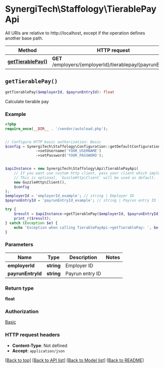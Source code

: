 # SynergiTech\Staffology\TierablePayApi

All URIs are relative to http://localhost, except if the operation defines another base path.

| Method | HTTP request | Description |
| ------------- | ------------- | ------------- |
| [**getTierablePay()**](TierablePayApi.md#getTierablePay) | **GET** /employers/{employerId}/tierablepay/{payrunEntryId} | Calculate tierable pay |


## `getTierablePay()`

```php
getTierablePay($employerId, $payrunEntryId): float
```

Calculate tierable pay

### Example

```php
<?php
require_once(__DIR__ . '/vendor/autoload.php');


// Configure HTTP basic authorization: Basic
$config = SynergiTech\Staffology\Configuration::getDefaultConfiguration()
              ->setUsername('YOUR_USERNAME')
              ->setPassword('YOUR_PASSWORD');


$apiInstance = new SynergiTech\Staffology\Api\TierablePayApi(
    // If you want use custom http client, pass your client which implements `GuzzleHttp\ClientInterface`.
    // This is optional, `GuzzleHttp\Client` will be used as default.
    new GuzzleHttp\Client(),
    $config
);
$employerId = 'employerId_example'; // string | Employer ID
$payrunEntryId = 'payrunEntryId_example'; // string | Payrun entry ID

try {
    $result = $apiInstance->getTierablePay($employerId, $payrunEntryId);
    print_r($result);
} catch (Exception $e) {
    echo 'Exception when calling TierablePayApi->getTierablePay: ', $e->getMessage(), PHP_EOL;
}
```

### Parameters

| Name | Type | Description  | Notes |
| ------------- | ------------- | ------------- | ------------- |
| **employerId** | **string**| Employer ID | |
| **payrunEntryId** | **string**| Payrun entry ID | |

### Return type

**float**

### Authorization

[Basic](../../README.md#Basic)

### HTTP request headers

- **Content-Type**: Not defined
- **Accept**: `application/json`

[[Back to top]](#) [[Back to API list]](../../README.md#endpoints)
[[Back to Model list]](../../README.md#models)
[[Back to README]](../../README.md)
